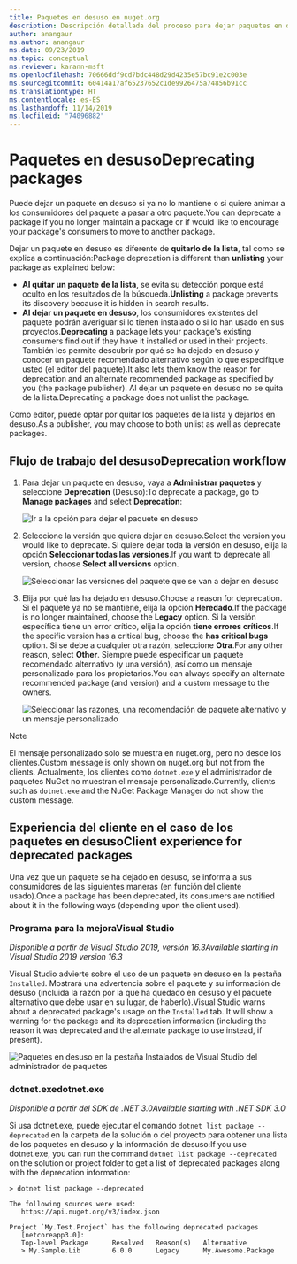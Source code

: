 ```yaml
---
title: Paquetes en desuso en nuget.org
description: Descripción detallada del proceso para dejar paquetes en desuso y cómo los clientes muestran esta información
author: anangaur
ms.author: anangaur
ms.date: 09/23/2019
ms.topic: conceptual
ms.reviewer: karann-msft
ms.openlocfilehash: 70666ddf9cd7bdc448d29d4235e57bc91e2c003e
ms.sourcegitcommit: 60414a17af65237652c1de9926475a74856b91cc
ms.translationtype: HT
ms.contentlocale: es-ES
ms.lasthandoff: 11/14/2019
ms.locfileid: "74096882"
---
```

# <a name="deprecating-packages"></a><span data-ttu-id="81b05-103">Paquetes en desuso</span><span class="sxs-lookup"><span data-stu-id="81b05-103">Deprecating packages</span></span>

<span data-ttu-id="81b05-104">Puede dejar un paquete en desuso si ya no lo mantiene o si quiere animar a los consumidores del paquete a pasar a otro paquete.</span><span class="sxs-lookup"><span data-stu-id="81b05-104">You can deprecate a package if you no longer maintain a package or if would like to encourage your package's consumers to move to another package.</span></span> 

<span data-ttu-id="81b05-105">Dejar un paquete en desuso es diferente de **quitarlo de la lista**, tal como se explica a continuación:</span><span class="sxs-lookup"><span data-stu-id="81b05-105">Package deprecation is different than **unlisting** your package as explained below:</span></span>
* <span data-ttu-id="81b05-106">**Al quitar un paquete de la lista**, se evita su detección porque está oculto en los resultados de la búsqueda.</span><span class="sxs-lookup"><span data-stu-id="81b05-106">**Unlisting** a package prevents its discovery because it is hidden in search results.</span></span> 
* <span data-ttu-id="81b05-107">**Al dejar un paquete en desuso**, los consumidores existentes del paquete podrán averiguar si lo tienen instalado o si lo han usado en sus proyectos.</span><span class="sxs-lookup"><span data-stu-id="81b05-107">**Deprecating** a package lets your package's existing consumers find out if they have it installed or used in their projects.</span></span> <span data-ttu-id="81b05-108">También les permite descubrir por qué se ha dejado en desuso y conocer un paquete recomendado alternativo según lo que especifique usted (el editor del paquete).</span><span class="sxs-lookup"><span data-stu-id="81b05-108">It also lets them know the reason for deprecation and an alternate recommended package as specified by you (the package publisher).</span></span> <span data-ttu-id="81b05-109">Al dejar un paquete en desuso no se quita de la lista.</span><span class="sxs-lookup"><span data-stu-id="81b05-109">Deprecating a package does not unlist the package.</span></span> 

<span data-ttu-id="81b05-110">Como editor, puede optar por quitar los paquetes de la lista y dejarlos en desuso.</span><span class="sxs-lookup"><span data-stu-id="81b05-110">As a publisher, you may choose to both unlist as well as deprecate packages.</span></span>

## <a name="deprecation-workflow"></a><span data-ttu-id="81b05-111">Flujo de trabajo del desuso</span><span class="sxs-lookup"><span data-stu-id="81b05-111">Deprecation workflow</span></span>
1. <span data-ttu-id="81b05-112">Para dejar un paquete en desuso, vaya a **Administrar paquetes** y seleccione **Deprecation** (Desuso):</span><span class="sxs-lookup"><span data-stu-id="81b05-112">To deprecate a package, go to **Manage packages** and select **Deprecation**:</span></span>

    ![Ir a la opción para dejar el paquete en desuso](media/deprecation-select-option.png)

2. <span data-ttu-id="81b05-114">Seleccione la versión que quiera dejar en desuso.</span><span class="sxs-lookup"><span data-stu-id="81b05-114">Select the version you would like to deprecate.</span></span> <span data-ttu-id="81b05-115">Si quiere dejar toda la versión en desuso, elija la opción **Seleccionar todas las versiones**.</span><span class="sxs-lookup"><span data-stu-id="81b05-115">If you want to deprecate all version, choose **Select all versions** option.</span></span>

    ![Seleccionar las versiones del paquete que se van a dejar en desuso](media/deprecation-select-version.png)

3. <span data-ttu-id="81b05-117">Elija por qué las ha dejado en desuso.</span><span class="sxs-lookup"><span data-stu-id="81b05-117">Choose a reason for deprecation.</span></span> <span data-ttu-id="81b05-118">Si el paquete ya no se mantiene, elija la opción **Heredado**.</span><span class="sxs-lookup"><span data-stu-id="81b05-118">If the package is no longer maintained, choose the **Legacy** option.</span></span> <span data-ttu-id="81b05-119">Si la versión específica tiene un error crítico, elija la opción **tiene errores críticos**.</span><span class="sxs-lookup"><span data-stu-id="81b05-119">If the specific version has a critical bug, choose the **has critical bugs** option.</span></span> <span data-ttu-id="81b05-120">Si se debe a cualquier otra razón, seleccione **Otra**.</span><span class="sxs-lookup"><span data-stu-id="81b05-120">For any other reason, select **Other**.</span></span> <span data-ttu-id="81b05-121">Siempre puede especificar un paquete recomendado alternativo (y una versión), así como un mensaje personalizado para los propietarios.</span><span class="sxs-lookup"><span data-stu-id="81b05-121">You can always specify an alternate recommended package (and version) and a custom message to the owners.</span></span> 

    ![Seleccionar las razones, una recomendación de paquete alternativo y un mensaje personalizado](media/deprecation-save.png)

> [!Note]
> <span data-ttu-id="81b05-123">El mensaje personalizado solo se muestra en nuget.org, pero no desde los clientes.</span><span class="sxs-lookup"><span data-stu-id="81b05-123">Custom message is only shown on nuget.org but not from the clients.</span></span> <span data-ttu-id="81b05-124">Actualmente, los clientes como `dotnet.exe` y el administrador de paquetes NuGet no muestran el mensaje personalizado.</span><span class="sxs-lookup"><span data-stu-id="81b05-124">Currently, clients such as `dotnet.exe` and the NuGet Package Manager do not show the custom message.</span></span>

## <a name="client-experience-for-deprecated-packages"></a><span data-ttu-id="81b05-125">Experiencia del cliente en el caso de los paquetes en desuso</span><span class="sxs-lookup"><span data-stu-id="81b05-125">Client experience for deprecated packages</span></span>
<span data-ttu-id="81b05-126">Una vez que un paquete se ha dejado en desuso, se informa a sus consumidores de las siguientes maneras (en función del cliente usado).</span><span class="sxs-lookup"><span data-stu-id="81b05-126">Once a package has been deprecated, its consumers are notified about it in the following ways (depending upon the client used).</span></span>

### <a name="visual-studio"></a><span data-ttu-id="81b05-127">Programa para la mejora</span><span class="sxs-lookup"><span data-stu-id="81b05-127">Visual Studio</span></span> 
<span data-ttu-id="81b05-128">*Disponible a partir de Visual Studio 2019, versión 16.3*</span><span class="sxs-lookup"><span data-stu-id="81b05-128">*Available starting in Visual Studio 2019 version 16.3*</span></span>

<span data-ttu-id="81b05-129">Visual Studio advierte sobre el uso de un paquete en desuso en la pestaña `Installed`. Mostrará una advertencia sobre el paquete y su información de desuso (incluida la razón por la que ha quedado en desuso y el paquete alternativo que debe usar en su lugar, de haberlo).</span><span class="sxs-lookup"><span data-stu-id="81b05-129">Visual Studio warns about a deprecated package's usage on the `Installed` tab. It will show a warning for the package and its deprecation information (including the reason it was deprecated and the alternate package to use instead, if present).</span></span>

   ![Paquetes en desuso en la pestaña Instalados de Visual Studio del administrador de paquetes](media/deprecation-vs.png)

### <a name="dotnetexe"></a><span data-ttu-id="81b05-131">dotnet.exe</span><span class="sxs-lookup"><span data-stu-id="81b05-131">dotnet.exe</span></span>
<span data-ttu-id="81b05-132">*Disponible a partir del SDK de .NET 3.0*</span><span class="sxs-lookup"><span data-stu-id="81b05-132">*Available starting with .NET SDK 3.0*</span></span>

<span data-ttu-id="81b05-133">Si usa dotnet.exe, puede ejecutar el comando `dotnet list package --deprecated` en la carpeta de la solución o del proyecto para obtener una lista de los paquetes en desuso y la información de desuso:</span><span class="sxs-lookup"><span data-stu-id="81b05-133">If you use dotnet.exe, you can run the command `dotnet list package --deprecated` on the solution or project folder to get a list of deprecated packages along with the deprecation information:</span></span>

```
> dotnet list package --deprecated

The following sources were used:
   https://api.nuget.org/v3/index.json

Project `My.Test.Project` has the following deprecated packages
   [netcoreapp3.0]:
   Top-level Package      Resolved   Reason(s)   Alternative
   > My.Sample.Lib        6.0.0      Legacy      My.Awesome.Package

```
